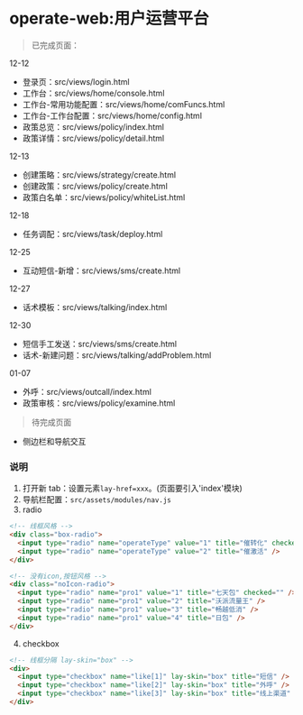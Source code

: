 # operate-web:用户运营平台

> 已完成页面：

12-12

- 登录页：src/views/login.html
- 工作台：src/views/home/console.html
- 工作台-常用功能配置：src/views/home/comFuncs.html
- 工作台-工作台配置：src/views/home/config.html
- 政策总览：src/views/policy/index.html
- 政策详情：src/views/policy/detail.html

12-13

- 创建策略：src/views/strategy/create.html
- 创建政策：src/views/policy/create.html
- 政策白名单：src/views/policy/whiteList.html

12-18

- 任务调配：src/views/task/deploy.html

12-25

- 互动短信-新增：src/views/sms/create.html

12-27

- 话术模板：src/views/talking/index.html

12-30

- 短信手工发送：src/views/sms/create.html
- 话术-新建问题：src/views/talking/addProblem.html

01-07

- 外呼：src/views/outcall/index.html
- 政策审核：src/views/policy/examine.html

> 待完成页面

- 侧边栏和导航交互

### 说明

1. 打开新 tab：设置元素`lay-href=xxx`。(页面要引入'index'模块)
2. 导航栏配置：`src/assets/modules/nav.js`
3. radio

```html
<!-- 线框风格 -->
<div class="box-radio">
  <input type="radio" name="operateType" value="1" title="催转化" checked="" />
  <input type="radio" name="operateType" value="2" title="催激活" />
</div>
```

```html
<!-- 没有icon,按钮风格 -->
<div class="noIcon-radio">
  <input type="radio" name="pro1" value="1" title="七天包" checked="" />
  <input type="radio" name="pro1" value="2" title="沃派流量王" />
  <input type="radio" name="pro1" value="3" title="畅越低消" />
  <input type="radio" name="pro1" value="4" title="日包" />
</div>
```

4. checkbox

```html
<!-- 线框分隔 lay-skin="box" -->
<div>
  <input type="checkbox" name="like[1]" lay-skin="box" title="短信" />
  <input type="checkbox" name="like[2]" lay-skin="box" title="外呼" />
  <input type="checkbox" name="like[3]" lay-skin="box" title="线上渠道" />
</div>
```
